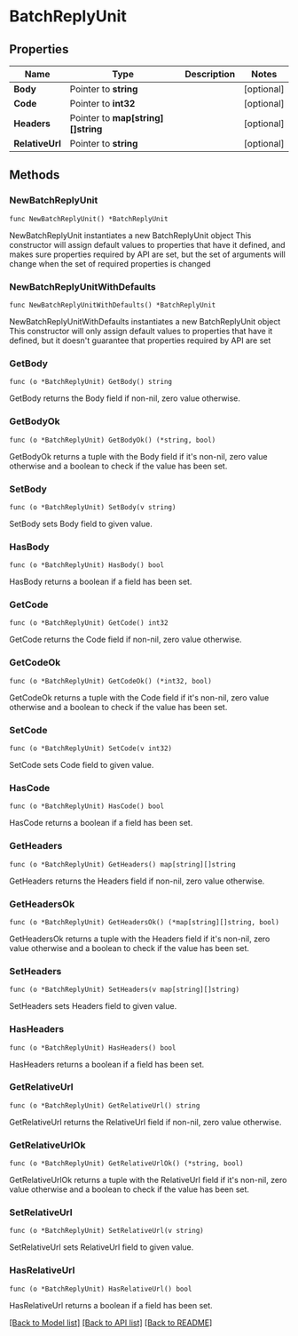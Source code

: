 # BatchReplyUnit

## Properties

Name | Type | Description | Notes
------------ | ------------- | ------------- | -------------
**Body** | Pointer to **string** |  | [optional] 
**Code** | Pointer to **int32** |  | [optional] 
**Headers** | Pointer to **map[string][]string** |  | [optional] 
**RelativeUrl** | Pointer to **string** |  | [optional] 

## Methods

### NewBatchReplyUnit

`func NewBatchReplyUnit() *BatchReplyUnit`

NewBatchReplyUnit instantiates a new BatchReplyUnit object
This constructor will assign default values to properties that have it defined,
and makes sure properties required by API are set, but the set of arguments
will change when the set of required properties is changed

### NewBatchReplyUnitWithDefaults

`func NewBatchReplyUnitWithDefaults() *BatchReplyUnit`

NewBatchReplyUnitWithDefaults instantiates a new BatchReplyUnit object
This constructor will only assign default values to properties that have it defined,
but it doesn't guarantee that properties required by API are set

### GetBody

`func (o *BatchReplyUnit) GetBody() string`

GetBody returns the Body field if non-nil, zero value otherwise.

### GetBodyOk

`func (o *BatchReplyUnit) GetBodyOk() (*string, bool)`

GetBodyOk returns a tuple with the Body field if it's non-nil, zero value otherwise
and a boolean to check if the value has been set.

### SetBody

`func (o *BatchReplyUnit) SetBody(v string)`

SetBody sets Body field to given value.

### HasBody

`func (o *BatchReplyUnit) HasBody() bool`

HasBody returns a boolean if a field has been set.

### GetCode

`func (o *BatchReplyUnit) GetCode() int32`

GetCode returns the Code field if non-nil, zero value otherwise.

### GetCodeOk

`func (o *BatchReplyUnit) GetCodeOk() (*int32, bool)`

GetCodeOk returns a tuple with the Code field if it's non-nil, zero value otherwise
and a boolean to check if the value has been set.

### SetCode

`func (o *BatchReplyUnit) SetCode(v int32)`

SetCode sets Code field to given value.

### HasCode

`func (o *BatchReplyUnit) HasCode() bool`

HasCode returns a boolean if a field has been set.

### GetHeaders

`func (o *BatchReplyUnit) GetHeaders() map[string][]string`

GetHeaders returns the Headers field if non-nil, zero value otherwise.

### GetHeadersOk

`func (o *BatchReplyUnit) GetHeadersOk() (*map[string][]string, bool)`

GetHeadersOk returns a tuple with the Headers field if it's non-nil, zero value otherwise
and a boolean to check if the value has been set.

### SetHeaders

`func (o *BatchReplyUnit) SetHeaders(v map[string][]string)`

SetHeaders sets Headers field to given value.

### HasHeaders

`func (o *BatchReplyUnit) HasHeaders() bool`

HasHeaders returns a boolean if a field has been set.

### GetRelativeUrl

`func (o *BatchReplyUnit) GetRelativeUrl() string`

GetRelativeUrl returns the RelativeUrl field if non-nil, zero value otherwise.

### GetRelativeUrlOk

`func (o *BatchReplyUnit) GetRelativeUrlOk() (*string, bool)`

GetRelativeUrlOk returns a tuple with the RelativeUrl field if it's non-nil, zero value otherwise
and a boolean to check if the value has been set.

### SetRelativeUrl

`func (o *BatchReplyUnit) SetRelativeUrl(v string)`

SetRelativeUrl sets RelativeUrl field to given value.

### HasRelativeUrl

`func (o *BatchReplyUnit) HasRelativeUrl() bool`

HasRelativeUrl returns a boolean if a field has been set.


[[Back to Model list]](../README.md#documentation-for-models) [[Back to API list]](../README.md#documentation-for-api-endpoints) [[Back to README]](../README.md)



